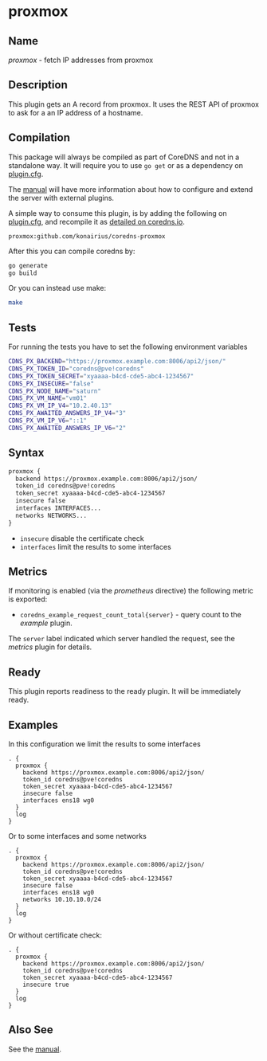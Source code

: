 # proxmox

## Name

*proxmox* - fetch IP addresses from proxmox

## Description

This plugin gets an A record from proxmox. It uses the REST API of proxmox
to ask for a an IP address of a hostname.

## Compilation

This package will always be compiled as part of CoreDNS and not in a standalone way. It will require you to use `go get` or as a dependency on [plugin.cfg](https://github.com/coredns/coredns/blob/master/plugin.cfg).

The [manual](https://coredns.io/manual/toc/#what-is-coredns) will have more information about how to configure and extend the server with external plugins.

A simple way to consume this plugin, is by adding the following on [plugin.cfg](https://github.com/coredns/coredns/blob/master/plugin.cfg), and recompile it as [detailed on coredns.io](https://coredns.io/2017/07/25/compile-time-enabling-or-disabling-plugins/#build-with-compile-time-configuration-file).

~~~
proxmox:github.com/konairius/coredns-proxmox
~~~

After this you can compile coredns by:

``` sh
go generate
go build
```

Or you can instead use make:

``` sh
make
```

## Tests

For running the tests you have to set the following environment variables

``` sh
CDNS_PX_BACKEND="https://proxmox.example.com:8006/api2/json/"
CDNS_PX_TOKEN_ID="coredns@pve!coredns"
CDNS_PX_TOKEN_SECRET="xyaaaa-b4cd-cde5-abc4-1234567"
CDNS_PX_INSECURE="false"
CDNS_PX_NODE_NAME="saturn"
CDNS_PX_VM_NAME="vm01"
CDNS_PX_VM_IP_V4="10.2.40.13"
CDNS_PX_AWAITED_ANSWERS_IP_V4="3"
CDNS_PX_VM_IP_V6="::1"
CDNS_PX_AWAITED_ANSWERS_IP_V6="2"
```

## Syntax

~~~ txt
proxmox {
  backend https://proxmox.example.com:8006/api2/json/
  token_id coredns@pve!coredns
  token_secret xyaaaa-b4cd-cde5-abc4-1234567
  insecure false
  interfaces INTERFACES...
  networks NETWORKS...
}
~~~
* `insecure` disable the certificate check
* `interfaces` limit the results to some interfaces

## Metrics

If monitoring is enabled (via the *prometheus* directive) the following metric is exported:

* `coredns_example_request_count_total{server}` - query count to the *example* plugin.

The `server` label indicated which server handled the request, see the *metrics* plugin for details.

## Ready

This plugin reports readiness to the ready plugin. It will be immediately ready.

## Examples

In this configuration we limit the results to some interfaces

~~~ corefile
. {
  proxmox {
    backend https://proxmox.example.com:8006/api2/json/
    token_id coredns@pve!coredns
    token_secret xyaaaa-b4cd-cde5-abc4-1234567
    insecure false
    interfaces ens18 wg0
  }
  log
}
~~~

Or to some interfaces and some networks

~~~ corefile
. {
  proxmox {
    backend https://proxmox.example.com:8006/api2/json/
    token_id coredns@pve!coredns
    token_secret xyaaaa-b4cd-cde5-abc4-1234567
    insecure false
    interfaces ens18 wg0
    networks 10.10.10.0/24
  }
  log
}
~~~

Or without certificate check:

~~~ corefile
. {
  proxmox {
    backend https://proxmox.example.com:8006/api2/json/
    token_id coredns@pve!coredns
    token_secret xyaaaa-b4cd-cde5-abc4-1234567
    insecure true
  }
  log
}
~~~

## Also See

See the [manual](https://coredns.io/manual).
